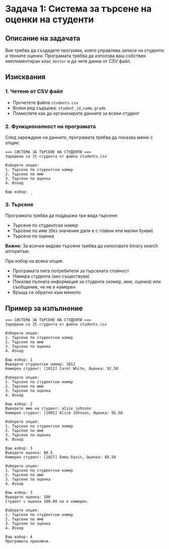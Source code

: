 # Задача 1: Система за търсене на оценки на студенти

## Описание на задачата

Вие трябва да създадете програма, която управлява записи на студенти и техните оценки. Програмата трябва да използва ваш собствен имплементиран клас `Vector` и да чете данни от CSV файл.

## Изисквания

### 1. Четене от CSV файл
- Прочетете файла `students.csv`
- Всеки ред съдържа: `student_id,name,grade`
- Помислете как да организирате данните за всеки студент

### 2. Функционалност на програмата
След зареждане на данните, програмата трябва да показва меню с опции:

```
=== СИСТЕМА ЗА ТЪРСЕНЕ НА СТУДЕНТИ ===
Заредени са 15 студента от файла students.csv

Изберете опция:
1. Търсене по студентски номер
2. Търсене по име
3. Търсене по оценка
4. Изход

Ваш избор: _
```

### 3. Търсене
Програмата трябва да поддържа три вида търсене:
- Търсене по студентски номер
- Търсене по име (без значение дали е с главни или малки букви)
- Търсене по оценка

**Важно:** За всички видове търсене трябва да използвате binary search алгоритъм.

При избор на всяка опция:
- Програмата пита потребителя за търсената стойност
- Намира студента (ако съществува)
- Показва пълната информация за студента (номер, име, оценка) или съобщение, че не е намерен
- Връща се обратно към менюто

## Пример за изпълнение

```
=== СИСТЕМА ЗА ТЪРСЕНЕ НА СТУДЕНТИ ===
Заредени са 15 студента от файла students.csv

Изберете опция:
1. Търсене по студентски номер
2. Търсене по име
3. Търсене по оценка
4. Изход

Ваш избор: 1
Въведете студентски номер: 1012
Намерен студент: [1012] Carol White, Оценка: 92.50

Изберете опция:
1. Търсене по студентски номер
2. Търсене по име
3. Търсене по оценка
4. Изход

Ваш избор: 2
Въведете име на студент: alice johnson
Намерен студент: [1001] Alice Johnson, Оценка: 95.50

Изберете опция:
1. Търсене по студентски номер
2. Търсене по име
3. Търсене по оценка
4. Изход

Ваш избор: 3
Въведете оценка: 88.5
Намерен студент: [1027] Emma Davis, Оценка: 88.50

Изберете опция:
1. Търсене по студентски номер
2. Търсене по име
3. Търсене по оценка
4. Изход

Ваш избор: 3
Въведете оценка: 100
Студент с оценка 100.00 не е намерен.

Изберете опция:
1. Търсене по студентски номер
2. Търсене по име
3. Търсене по оценка
4. Изход

Ваш избор: 4
Програмата приключи.
```
